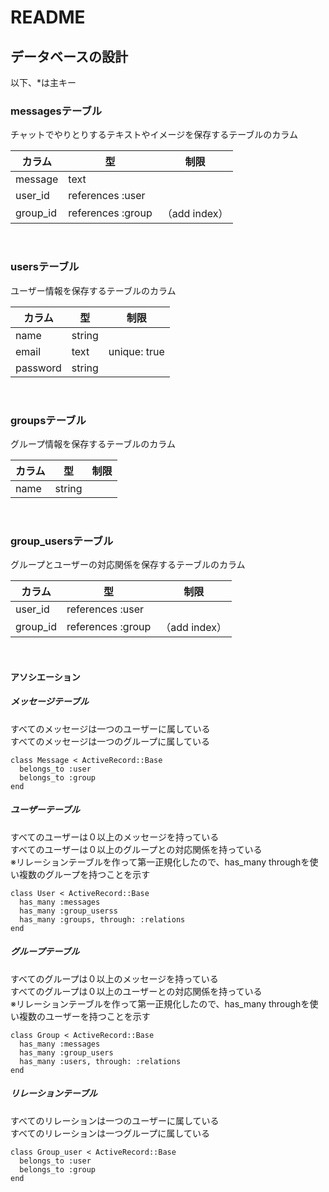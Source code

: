 # README

## データベースの設計
以下、\*は主キー


### messagesテーブル
チャットでやりとりするテキストやイメージを保存するテーブルのカラム


|   カラム   |        型         |     制限     |
|------------|-------------------|--------------|
| message    | text              |              |
| user_id    | references :user  |              |
| group_id   | references :group | （add index） |


<br>

### usersテーブル
ユーザー情報を保存するテーブルのカラム

|   カラム   |    型    |     制限     |
|------------|----------|--------------|
| name       | string   |              |
| email      | text     | unique: true |
| password   | string   |              |

<br>

### groupsテーブル
グループ情報を保存するテーブルのカラム

|   カラム   |    型    |     制限     |
|------------|----------|--------------|
| name       | string   |              |

<br>

### group_usersテーブル
グループとユーザーの対応関係を保存するテーブルのカラム

|  カラム  |        型         |      制限     |
|----------|-------------------|---------------|
| user_id  | references :user  |               |
| group_id | references :group | （add index） |


<br>

#### アソシエーション
##### メッセージテーブル
すべてのメッセージは一つのユーザーに属している  
すべてのメッセージは一つのグループに属している  

    class Message < ActiveRecord::Base
      belongs_to :user
      belongs_to :group
    end

##### ユーザーテーブル
すべてのユーザーは０以上のメッセージを持っている  
すべてのユーザーは０以上のグループとの対応関係を持っている  
※リレーションテーブルを作って第一正規化したので、has_many throughを使い複数のグループを持つことを示す  

    class User < ActiveRecord::Base
      has_many :messages
      has_many :group_userss
      has_many :groups, through: :relations
    end

##### グループテーブル
すべてのグループは０以上のメッセージを持っている  
すべてのグループは０以上のユーザーとの対応関係を持っている  
※リレーションテーブルを作って第一正規化したので、has_many throughを使い複数のユーザーを持つことを示す  

    class Group < ActiveRecord::Base
      has_many :messages
      has_many :group_users
      has_many :users, through: :relations
    end

##### リレーションテーブル
すべてのリレーションは一つのユーザーに属している  
すべてのリレーションは一つグループに属している  

    class Group_user < ActiveRecord::Base
      belongs_to :user
      belongs_to :group
    end